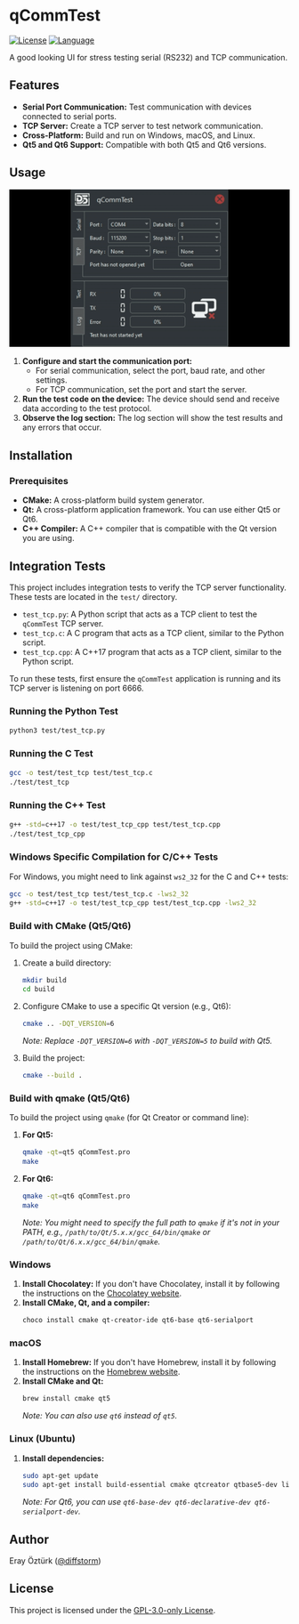 # qCommTest

[![License](https://img.shields.io/github/license/diffstorm/qCommTest)](https://github.com/diffstorm/qCommTest/blob/main/LICENSE)
[![Language](https://img.shields.io/github/languages/top/diffstorm/qCommTest)](https://github.com/diffstorm/qCommTest)

A good looking UI for stress testing serial (RS232) and TCP communication.

## Features

-   **Serial Port Communication:** Test communication with devices connected to serial ports.
-   **TCP Server:** Create a TCP server to test network communication.
-   **Cross-Platform:** Build and run on Windows, macOS, and Linux.
-   **Qt5 and Qt6 Support:** Compatible with both Qt5 and Qt6 versions.

## Usage

![Usage](usage.gif)

1.  **Configure and start the communication port:**
    -   For serial communication, select the port, baud rate, and other settings.
    -   For TCP communication, set the port and start the server.
2.  **Run the test code on the device:** The device should send and receive data according to the test protocol.
3.  **Observe the log section:** The log section will show the test results and any errors that occur.

## Installation

### Prerequisites

-   **CMake:** A cross-platform build system generator.
-   **Qt:** A cross-platform application framework. You can use either Qt5 or Qt6.
-   **C++ Compiler:** A C++ compiler that is compatible with the Qt version you are using.

## Integration Tests

This project includes integration tests to verify the TCP server functionality. These tests are located in the `test/` directory.

-   `test_tcp.py`: A Python script that acts as a TCP client to test the `qCommTest` TCP server.
-   `test_tcp.c`: A C program that acts as a TCP client, similar to the Python script.
-   `test_tcp.cpp`: A C++17 program that acts as a TCP client, similar to the Python script.

To run these tests, first ensure the `qCommTest` application is running and its TCP server is listening on port 6666.

### Running the Python Test

```bash
python3 test/test_tcp.py
```

### Running the C Test

```bash
gcc -o test/test_tcp test/test_tcp.c
./test/test_tcp
```

### Running the C++ Test

```bash
g++ -std=c++17 -o test/test_tcp_cpp test/test_tcp.cpp
./test/test_tcp_cpp
```

### Windows Specific Compilation for C/C++ Tests

For Windows, you might need to link against `ws2_32` for the C and C++ tests:

```bash
gcc -o test/test_tcp test/test_tcp.c -lws2_32
g++ -std=c++17 -o test/test_tcp_cpp test/test_tcp.cpp -lws2_32
```

### Build with CMake (Qt5/Qt6)

To build the project using CMake:

1.  Create a build directory:
    ```bash
    mkdir build
    cd build
    ```

2.  Configure CMake to use a specific Qt version (e.g., Qt6):
    ```bash
    cmake .. -DQT_VERSION=6
    ```
    *Note: Replace `-DQT_VERSION=6` with `-DQT_VERSION=5` to build with Qt5.*

3.  Build the project:
    ```bash
    cmake --build .
    ```

### Build with qmake (Qt5/Qt6)

To build the project using `qmake` (for Qt Creator or command line):

1.  **For Qt5:**
    ```bash
    qmake -qt=qt5 qCommTest.pro
    make
    ```

2.  **For Qt6:**
    ```bash
    qmake -qt=qt6 qCommTest.pro
    make
    ```

    *Note: You might need to specify the full path to `qmake` if it's not in your PATH, e.g., `/path/to/Qt/5.x.x/gcc_64/bin/qmake` or `/path/to/Qt/6.x.x/gcc_64/bin/qmake`.*

### Windows

1.  **Install Chocolatey:** If you don't have Chocolatey, install it by following the instructions on the [Chocolatey website](https://chocolatey.org/install).
2.  **Install CMake, Qt, and a compiler:**
    ```bash
    choco install cmake qt-creator-ide qt6-base qt6-serialport
    ```

### macOS

1.  **Install Homebrew:** If you don't have Homebrew, install it by following the instructions on the [Homebrew website](https://brew.sh/).
2.  **Install CMake and Qt:**
    ```bash
    brew install cmake qt5
    ```
    *Note: You can also use `qt6` instead of `qt5`.*

### Linux (Ubuntu)

1.  **Install dependencies:**
    ```bash
    sudo apt-get update
    sudo apt-get install build-essential cmake qtcreator qtbase5-dev libqt5serialport5-dev
    ```
    *Note: For Qt6, you can use `qt6-base-dev qt6-declarative-dev qt6-serialport-dev`.*

## Author

Eray Öztürk ([@diffstorm](https://github.com/diffstorm))

## License

This project is licensed under the [GPL-3.0-only License](LICENSE).